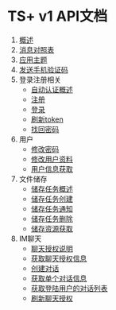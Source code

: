 # TS+ v1 API文档

1. [概述](概述.md)
2. [消息对照表](消息对照表.md)
3. [应用主题](应用主题.md)
4. [发送手机验证码](发送手机验证码.md)
5. 登录注册相关
    - [自动认证概述](自动认证概述.md)
    - [注册](用户注册.md)
    - [登录](用户登录.md)
    - [刷新token](刷新TOKEN.md)
    - [找回密码](找回密码.md)
6. 用户
    - [修改密码](用户修改密码.md)
    - [修改用户资料](修改用户资料.md)
    - [用户信息获取](用户信息获取.md)
7. 文件储存
    - [储存任务概述](储存任务概述.md)
    - [储存任务创建](储存任务创建.md)
    - [储存任务通知](储存任务通知.md)
    - [储存任务删除](储存任务删除.md)
    - [储存资源获取](储存资源获取.md)
8. IM聊天
	- [聊天授权说明](聊天授权说明.md)
    - [获取聊天授权信息](获取聊天授权.md)
	- [创建对话](创建对话.md)
	- [获取单个对话信息](获取单个对话信息.md)
	- [获取登陆用户的对话列表](获取登陆用户的对话列表.md)
	- [刷新聊天授权](刷新聊天授权.md)
